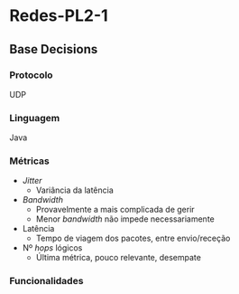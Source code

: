 # Redes-PL2-1

## Base Decisions

### Protocolo

UDP

### Linguagem

Java

### Métricas

 * *Jitter*
   * Variância da latência
 * *Bandwidth*
   * Provavelmente a mais complicada de gerir 
   * Menor *bandwidth* não impede necessariamente
 * Latência 
   * Tempo de viagem dos pacotes, entre envio/receção
 * Nº *hops* lógicos
   * Última métrica, pouco relevante, desempate

### Funcionalidades

